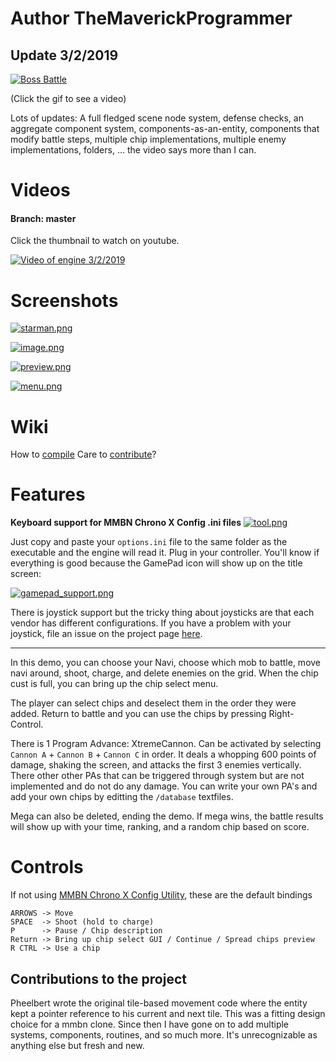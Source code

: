 
# Author TheMaverickProgrammer

## Update 3/2/2019
[![Boss Battle](https://media.giphy.com/media/1eEv6U6IzFpFFfncDT/giphy.gif)](https://youtu.be/8EIgjohRZ_c?t=375)

(Click the gif to see a video)

Lots of updates: A full fledged scene node system, defense checks, an aggregate component system, components-as-an-entity, components that modify battle steps, multiple chip implementations, multiple enemy implementations, folders, ... the video says more than I can.

# Videos
#### Branch: master
Click the thumbnail to watch on youtube. 

[![Video of engine 3/2/2019](http://i3.ytimg.com/vi/8EIgjohRZ_c/hqdefault.jpg)](https://youtu.be/8EIgjohRZ_c)

# Screenshots



[![starman.png](https://s8.postimg.cc/qjbob7h2d/starman.png)](https://postimg.cc/image/3umhbmzoh/)

[![image.png](https://s8.postimg.cc/sjtcjqrol/folder.png)](https://s8.postimg.cc/sjtcjqrol/folder.png)

[![preview.png](https://s15.postimg.cc/6cpgwlocr/preview.png)](https://postimg.cc/image/phsq6d30n/)

[![menu.png](https://s15.postimg.cc/k819ndp6z/Untitled.png)](https://postimg.cc/image/hdy49xn0n/)

# Wiki
How to [compile](https://github.com/TheMaverickProgrammer/battlenetwork/Begin-Here)
Care to [contribute](https://github.com/TheMaverickProgrammer/battlenetwork/wiki)? 

# Features

**Keyboard support for MMBN Chrono X Config .ini files**
[![tool.png](https://s15.postimg.cc/hdqmp92i3/tool.png)](https://postimg.cc/image/wmgk30w6f/)

Just copy and paste your `options.ini` file to the same folder as the executable and the engine will read it. Plug in your controller. You'll know if everything is good because the GamePad icon will show up on the title screen:

[![gamepad_support.png](https://s15.postimg.cc/nmm2cu7ij/gamepad_support.png)](https://postimg.cc/image/ib75s4lfr/)

There is joystick support but the tricky thing about joysticks are that each vendor has different configurations. If you have a problem with your joystick, file an issue on the project page [here](https://github.com/TheMaverickProgrammer/battlenetwork/issues). 

--------

In this demo, you can choose your Navi, choose which mob to battle, move navi around, shoot, charge, and delete enemies on the grid. When the chip cust is full, you can bring up the chip select menu. 

The player can select chips and deselect them in the order they were added.  Return to battle and you can use the chips by pressing Right-Control. 

There is 1 Program Advance: XtremeCannon. Can be activated by selecting `Cannon A` + `Cannon B` + `Cannon C` in order. It deals a whopping 600 points of damage, shaking the screen, and attacks the first 3 enemies vertically.
There other other PAs that can be triggered through system but are not implemented and do not do any damage. 
You can write your own PA's and add your own chips by editting the `/database` textfiles.

Mega can also be deleted, ending the demo. If mega wins, the battle results will show up with your time, ranking, and a random chip based on score.

# Controls
If not using [MMBN Chrono X Config Utility](http://www.mmbnchronox.com/download.php), these are the default bindings

```
ARROWS -> Move
SPACE  -> Shoot (hold to charge)
P      -> Pause / Chip description 
Return -> Bring up chip select GUI / Continue / Spread chips preview
R CTRL -> Use a chip
```

## Contributions to the project
Pheelbert wrote the original tile-based movement code where the entity kept a pointer reference to his current and next tile. This was a fitting design choice for a mmbn clone. Since then I have gone on to add multiple systems, components, routines, and so much more. It's unrecognizable as anything else but fresh and new.
